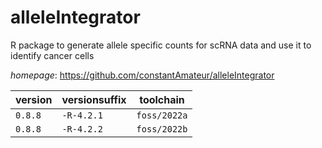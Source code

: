 # alleleIntegrator

R package to generate allele specific counts for scRNA data and use it to identify cancer cells

*homepage*: <https://github.com/constantAmateur/alleleIntegrator>

version | versionsuffix | toolchain
--------|---------------|----------
``0.8.8`` | ``-R-4.2.1`` | ``foss/2022a``
``0.8.8`` | ``-R-4.2.2`` | ``foss/2022b``
